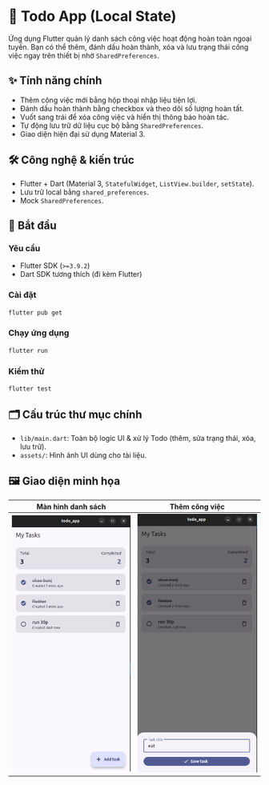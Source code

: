 # 📱 Todo App (Local State)

Ứng dụng Flutter quản lý danh sách công việc hoạt động hoàn toàn ngoại tuyến. Bạn có thể thêm, đánh dấu hoàn thành, xóa và lưu trạng thái công việc ngay trên thiết bị nhờ `SharedPreferences`.

## ✨ Tính năng chính
- Thêm công việc mới bằng hộp thoại nhập liệu tiện lợi.
- Đánh dấu hoàn thành bằng checkbox và theo dõi số lượng hoàn tất.
- Vuốt sang trái để xóa công việc và hiển thị thông báo hoàn tác.
- Tự động lưu trữ dữ liệu cục bộ bằng `SharedPreferences`.
- Giao diện hiện đại sử dụng Material 3.

## 🛠️ Công nghệ & kiến trúc
- Flutter + Dart (Material 3, `StatefulWidget`, `ListView.builder`, `setState`).
- Lưu trữ local bằng `shared_preferences`.
- Mock `SharedPreferences`.

## 🚀 Bắt đầu
### Yêu cầu
- Flutter SDK (`>=3.9.2`)
- Dart SDK tương thích (đi kèm Flutter)

### Cài đặt
```bash
flutter pub get
```

### Chạy ứng dụng
```bash
flutter run
```

### Kiểm thử
```bash
flutter test
```

## 🗂️ Cấu trúc thư mục chính
- `lib/main.dart`: Toàn bộ logic UI & xử lý Todo (thêm, sửa trạng thái, xóa, lưu trữ).
- `assets/`: Hình ảnh UI dùng cho tài liệu.


## 🖼️ Giao diện minh họa
| Màn hình danh sách | Thêm công việc |
| --- | --- |
| ![Danh sách công việc](assets/ui1.png) | ![Thêm công việc](assets/ui2.png) |


